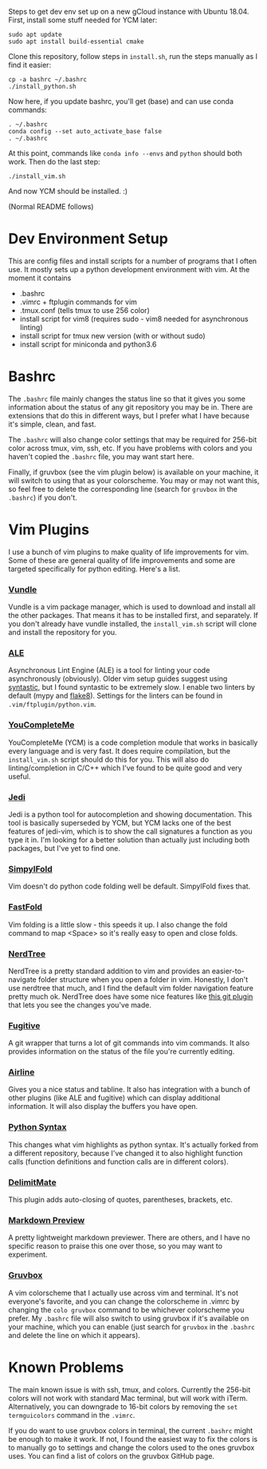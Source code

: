 Steps to get dev env set up on a new gCloud instance with Ubuntu 18.04. First, install some stuff needed for YCM later:

```
sudo apt update
sudo apt install build-essential cmake
```

Clone this repository, follow steps in `install.sh`, run the steps manually as I find it easier:

```
cp -a bashrc ~/.bashrc
./install_python.sh
```

Now here, if you update bashrc, you'll get (base) and can use conda commands:

```
. ~/.bashrc
conda config --set auto_activate_base false
. ~/.bashrc
```

At this point, commands like `conda info --envs` and `python` should both work. Then do the last step:

```
./install_vim.sh
```

And now YCM should be installed. :)


(Normal README follows)

# Dev Environment Setup

This are config files and install scripts for a number of programs that I often use. It mostly sets up a python development environment with vim. At the moment it contains

* .bashrc
* .vimrc + ftplugin commands for vim
* .tmux.conf (tells tmux to use 256 color)
* install script for vim8 (requires sudo - vim8 needed for asynchronous linting)
* install script for tmux new version (with or without sudo)
* install script for miniconda and python3.6

# Bashrc

The `.bashrc` file mainly changes the status line so that it gives you some information about the status of any git repository you may be in. There are extensions that do this in different ways, but I prefer what I have because it's simple, clean, and fast.

The `.bashrc` will also change color settings that may be required for 256-bit color across tmux, vim, ssh, etc. If you have problems with colors and you haven't copied the `.bashrc` file, you may want start here.

Finally, if gruvbox (see the vim plugin below) is available on your machine, it will switch to using that as your colorscheme. You may or may not want this, so feel free to delete the corresponding line (search for `gruvbox` in the `.bashrc`) if you don't.

# Vim Plugins

I use a bunch of vim plugins to make quality of life improvements for vim. Some of these are general quality of life improvements and some are targeted specifically for python editing. Here's a list.

### [Vundle](https://github.com/gmarik/Vundle.vim)
Vundle is a vim package manager, which is used to download and install all the other packages. That means it has to be installed first, and separately. If you don't already have vundle installed, the `install_vim.sh` script will clone and install the repository for you.

### [ALE](https://github.com/w0rp/ale)
Asynchronous Lint Engine (ALE) is a tool for linting your code asynchronously (obviously). Older vim setup guides suggest using [syntastic](https://github.com/vim-syntastic/syntastic), but I found syntastic to be extremely slow. I enable two linters by default (mypy and [flake8](https://github.com/nvie/vim-flake8)). Settings for the linters can be found in `.vim/ftplugin/python.vim`.

### [YouCompleteMe](https://valloric.github.io/YouCompleteMe/)
YouCompleteMe (YCM) is a code completion module that works in basically every language and is very fast. It does require compilation, but the `install_vim.sh` script should do this for you. This will also do linting/completion in C/C++ which I've found to be quite good and very useful.

### [Jedi](https://github.com/davidhalter/jedi-vim)
Jedi is a python tool for autocompletion and showing documentation. This tool is basically superseded by YCM, but YCM lacks one of the best features of jedi-vim, which is to show the call signatures a function as you type it in. I'm looking for a better solution than actually just including both packages, but I've yet to find one.

### [SimpylFold](https://github.com/tmhedberg/SimpylFold)
Vim doesn't do python code folding well be default. SimpylFold fixes that.

### [FastFold](https://github.com/Konfekt/FastFold)
Vim folding is a little slow - this speeds it up. I also change the fold command to map \<Space\> so it's really easy to open and close folds.

### [NerdTree](https://github.com/scrooloose/nerdtree)
NerdTree is a pretty standard addition to vim and provides an easier-to-navigate folder structure when you open a folder in vim. Honestly, I don't use nerdtree that much, and I find the default vim folder navigation feature pretty much ok. NerdTree does have some nice features like [this git plugin](https://github.com/Xuyuanp/nerdtree-git-plugin) that lets you see the changes you've made.

### [Fugitive](https://github.com/tpope/vim-fugitive)
A git wrapper that turns a lot of git commands into vim commands. It also provides information on the status of the file you're currently editing.

### [Airline](https://github.com/vim-airline/vim-airline)
Gives you a nice status and tabline. It also has integration with a bunch of other plugins (like ALE and fugitive) which can display additional information. It will also display the buffers you have open.

### [Python Syntax](https://github.com/rmrao/python-syntax)
This changes what vim highlights as python syntax. It's actually forked from a different repository, because I've changed it to also highlight function calls (function definitions and function calls are in different colors).

### [DelimitMate](https://github.com/Raimondi/delimitMate)
This plugin adds auto-closing of quotes, parentheses, brackets, etc.

### [Markdown Preview](https://github.com/JamshedVesuna/vim-markdown-preview)
A pretty lightweight markdown previewer. There are others, and I have no specific reason to praise this one over those, so you may want to experiment.

### [Gruvbox](https://github.com/morhetz/gruvbox)
A vim colorscheme that I actually use across vim and terminal. It's not everyone's favorite, and you can change the colorscheme in .vimrc by changing the `colo gruvbox` command to be whichever colorscheme you prefer. My `.bashrc` file will also switch to using gruvbox if it's available on your machine, which you can enable (just search for `gruvbox` in the `.bashrc` and delete the line on which it appears).

# Known Problems

The main known issue is with ssh, tmux, and colors. Currently the 256-bit colors will not work with standard Mac terminal, but will work with iTerm. Alternatively, you can downgrade to 16-bit colors by removing the `set termguicolors` command in the `.vimrc`.

If you do want to use gruvbox colors in terminal, the current `.bashrc` might be enough to make it work. If not, I found the easiest way to fix the colors is to manually go to settings and change the colors used to the ones gruvbox uses. You can find a list of colors on the gruvbox GitHub page.
